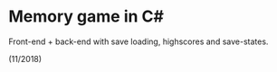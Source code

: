 # Memory game in C#
Front-end + back-end with save loading, highscores and save-states.


(11/2018)
